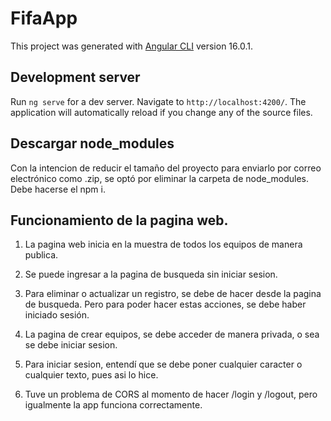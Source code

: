 # FifaApp

This project was generated with [Angular CLI](https://github.com/angular/angular-cli) version 16.0.1.

## Development server

Run `ng serve` for a dev server. Navigate to `http://localhost:4200/`. The application will automatically reload if you change any of the source files.

## Descargar node_modules

Con la intencion de reducir el tamaño del proyecto para enviarlo por correo electrónico como .zip, se optó por eliminar la carpeta de node_modules.
Debe hacerse el npm i.

## Funcionamiento de la pagina web.

1. La pagina web inicia en la muestra de todos los equipos de manera publica.

2. Se puede ingresar a la pagina de busqueda sin iniciar sesion.

3. Para eliminar o actualizar un registro, se debe de hacer desde la pagina de busqueda. Pero para poder hacer estas acciones, se debe haber iniciado sesión.

4. La pagina de crear equipos, se debe acceder de manera privada, o sea se debe iniciar sesion.

5. Para iniciar sesion, entendí que se debe poner cualquier caracter o cualquier texto, pues asi lo hice.

6. Tuve un problema de CORS al momento de hacer /login y /logout, pero igualmente la app funciona correctamente.
